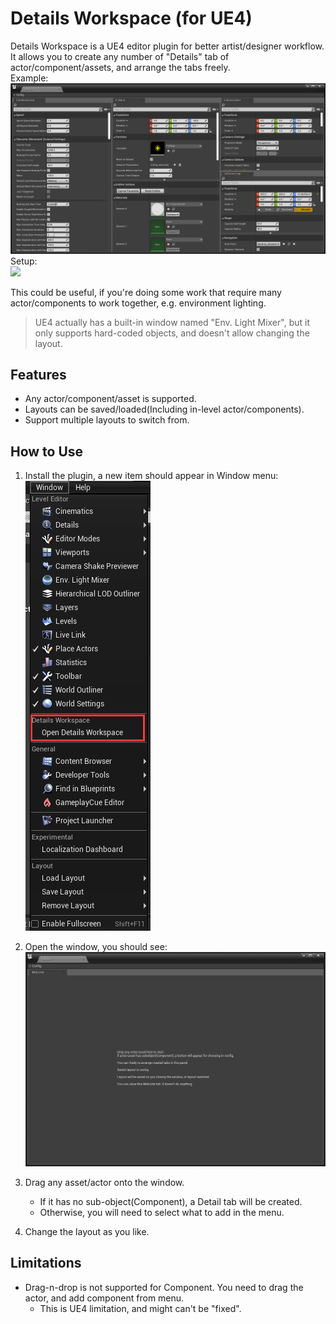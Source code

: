 ﻿# Details Workspace (for UE4)
Details Workspace is a UE4 editor plugin for better artist/designer workflow.    
It allows you to create any number of "Details" tab of actor/component/assets, and arrange the tabs freely.  
Example:  
![](Images/Example0.png)  
Setup:  
![](Images/Animated.gif)

This could be useful, if you're doing some work that require many actor/components to work together, e.g. environment lighting.  

> UE4 actually has a built-in window named "Env. Light Mixer", but it only supports hard-coded objects, and doesn't allow changing the layout.  
 
## Features  
* Any actor/component/asset is supported.  
* Layouts can be saved/loaded(Including in-level actor/components). 
* Support multiple layouts to switch from.

## How to Use  
1. Install the plugin, a new item should appear in Window menu:    
![](Images/WhereToOpen.png)

2. Open the window, you should see:  
![](Images/FirstOpen.png)  

3. Drag any asset/actor onto the window.
    * If it has no sub-object(Component), a Detail tab will be created.  
    * Otherwise, you will need to select what to add in the menu.   
    
4. Change the layout as you like.


## Limitations
* Drag-n-drop is not supported for Component. You need to drag the actor, and add component from menu.
   * This is UE4 limitation, and might can't be "fixed".  
